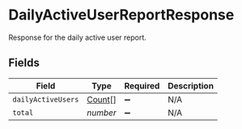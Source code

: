 # DailyActiveUserReportResponse

Response for the daily active user report.


## Fields

| Field                                   | Type                                    | Required                                | Description                             |
| --------------------------------------- | --------------------------------------- | --------------------------------------- | --------------------------------------- |
| `dailyActiveUsers`                      | [Count](../../models/shared/count.md)[] | :heavy_minus_sign:                      | N/A                                     |
| `total`                                 | *number*                                | :heavy_minus_sign:                      | N/A                                     |